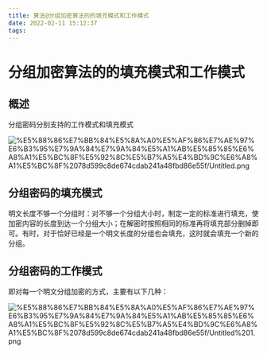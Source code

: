 ```yaml
---
title: 算法@分组加密算法的的填充模式和工作模式
date: 2022-02-11 15:12:37
tags:
---
```

# 分组加密算法的的填充模式和工作模式

## 概述

分组密码分别支持的工作模式和填充模式

![%E5%88%86%E7%BB%84%E5%8A%A0%E5%AF%86%E7%AE%97%E6%B3%95%E7%9A%84%E7%9A%84%E5%A1%AB%E5%85%85%E6%A8%A1%E5%BC%8F%E5%92%8C%E5%B7%A5%E4%BD%9C%E6%A8%A1%E5%BC%8F%2078d599c8de674cdab241a48fbd86e55f/Untitled.png](https://gitee.com/tutucoo/images/raw/master/uPic/20220211iFK4Nh.png)

## 分组密码的填充模式

明文长度不够一个分组时：对不够一个分组大小时，制定一定的标准进行填充，使加密内容的长度到达一个分组大小；在解密时按照相同的标准再将填充部分删掉即可。有时，对于恰好已经是一个明文长度的分组也会填充，这时就会填充一个新的分组。

## 分组密码的工作模式

即对每一个明文分组加密的方式，主要有以下几种：

![%E5%88%86%E7%BB%84%E5%8A%A0%E5%AF%86%E7%AE%97%E6%B3%95%E7%9A%84%E7%9A%84%E5%A1%AB%E5%85%85%E6%A8%A1%E5%BC%8F%E5%92%8C%E5%B7%A5%E4%BD%9C%E6%A8%A1%E5%BC%8F%2078d599c8de674cdab241a48fbd86e55f/Untitled%201.png](https://gitee.com/tutucoo/images/raw/master/uPic/20220211o9zTeF.png)